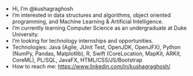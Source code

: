 - Hi, I’m @kushagraghosh
- I’m interested in data structures and algorithms, object oriented programming, and Machine Learning & Artificial Intelligence.
- I’m currently learning Computer Science as an undergraduate at Duke University.
- I’m looking for technology internships and opportunities. 
- Technologies: Java (Agile, JUnit Test, OpenJDK, OpenJFX), Python (NumPy, Pandas, Matplotlib), R, Swift (CoreLocation, MapKit, ARKit, CoreML), PL/SQL, JavaFX, HTML/CSS/JS/Bootstrap
- How to reach me: https://www.linkedin.com/in/kushagraghosh/

<!---
kushagraghosh/kushagraghosh is a ✨ special ✨ repository because its `README.md` (this file) appears on your GitHub profile.
You can click the Preview link to take a look at your changes.
--->
